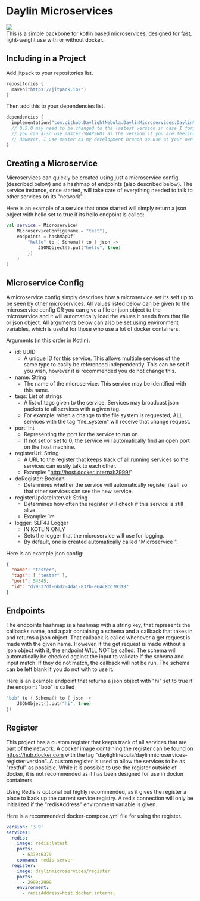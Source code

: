 # Daylin Microservices
[![](https://jitpack.io/v/DaylightNebula/DaylinMicroservices.svg)](https://jitpack.io/#DaylightNebula/DaylinMicroservices) \
This is a simple backbone for kotlin based microservices, designed for fast, light-weight use with or without docker.

## Including in a Project
Add jitpack to your repositories list.
```kotlin
repositories {
  maven("https://jitpack.io/")
}
```

Then add this to your dependencies list.  
```kotlin
dependencies {
  implementation("com.github.DaylightNebula.DaylinMicroservices:DaylinMicroservices-Core:0.5.0")
  // 0.5.0 may need to be changed to the lastest version in case I forgot to update this readme file.
  // you can also use master-SNAPSHOT as the version if you are feeling brave. 
  // However, I use master as my development branch so use at your own risk.
}
```

## Creating a Microservice
Microservices can quickly be created using just a microservice config (described below) and a hashmap of endpoints (also described below).
The service instance, once started, will take care of everything needed to talk to other services on its "network".

Here is an example of a service that once started will simply return a json object with hello set to true if its hello endpoint is called:
```kotlin
val service = Microservice(
    MicroserviceConfig(name = "test"),
    endpoints = hashMapOf(
        "hello" to ( Schema() to { json ->
            JSONObject().put("hello", true)
        })
    )
)
```

## Microservice Config
A microservice config simply describes how a microservice set its self up to be seen by other microservices.  All values listed below can be given to the microservice config OR you can give a file or json object to the microservice and it will automatically load the values it needs from that file or json object.
All arguments below can also be set using environment variables, which is useful for those who use a lot of docker containers.

Arguments (in this order in Kotlin):
- id: UUID
  - A unique ID for this service.  This allows multiple services of the same type to easily be referenced independently.  This can be set if you wish, however it is recommended you do not change this.
- name: String
  - The name of the microservice.  This service may be identified with this name.
- tags: List of strings
  - A list of tags given to the service.  Services may broadcast json packets to all services with a given tag.
  - For example: when a change to the file system is requested, ALL services with the tag "file_system" will receive that change request.
- port: Int
  - Representing the port for the service to run on.
  - If not set or set to 0, the service will automatically find an open port on the host machine.
- registerUrl: String
  - A URL to the register that keeps track of all running services so the services can easily talk to each other.
  - Example: "http://host.docker.internal:2999/"
- doRegister: Boolean
  - Determines whether the service will automatically register itself so that other services can see the new service.
- registerUpdateInterval: String
  - Determines how often the register will check if this service is still alive.
  - Example: 1m
- logger: SLF4J Logger
  - IN KOTLIN ONLY
  - Sets the logger that the microservice will use for logging.
  - By default, one is created automatically called "Microservice <name>".

Here is an example json config:
```json
{
  "name": "tester",
  "tags": [ "tester" ],
  "port": 54345,
  "id": "d79337df-6bd2-4da1-837b-e64c8cd70318"
}
```

## Endpoints
The endpoints hashmap is a hashmap with a string key, that represents the callbacks name, and a pair containing a schema and a callback that takes in and returns a json object.  That callback is called whenever a get request is made with the given name.  However, if the get request is made without a json object with it, the endpoint WILL NOT be called.
The schema will automatically be checked against the input to validate if the schema and input match.  If they do not match, the callback will not be run.  The schema can be left blank if you do not with to use it.

Here is an example endpoint that returns a json object with "hi" set to true if the endpoint "bob" is called
```kotlin
"bob" to ( Schema() to { json ->
    JSONObject().put("hi", true)
})
```

## Register
This project has a custom register that keeps track of all services that are part of the network.  A docker image containing the register can be found on https://hub.docker.com with the tag "daylightnebula/daylinmicroservices-register:version".
A custom register is used to allow the services to be as "restful" as possible.  While it is possible to use the register outside of docker, it is not recommended as it has been designed for use in docker containers.

Using Redis is optional but highly recommended, as it gives the register a place to back up the current service registry.
A redis connection will only be initialized if the "redisAddress" environment variable is given.

Here is a recommended docker-compose.yml file for using the register.
```yml
version: '3.9'
services:
  redis:
    image: redis:latest
    ports:
      - 6379:6379
    command: redis-server
  register:
    image: daylinmicroservices/register
    ports:
      - 2999:2999
    environment:
      - redisAddress=host.docker.internal
```